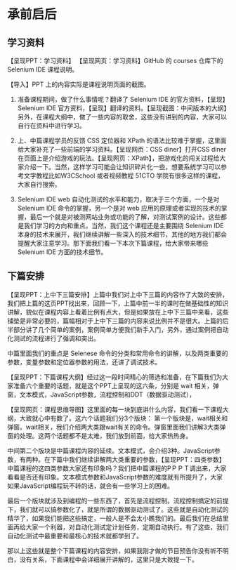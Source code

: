 # 承前启后

## 学习资料

【呈现PPT：学习资料】
【呈现网页：学习资料】GitHub 的 courses 仓库下的 Selenium IDE 课程说明。

【导入】PPT 上的内容实际是课程说明页面的截图。
1. 准备课程期间，做了什么事情呢？翻译了 Selenium IDE 的官方资料，【呈现】Selenium IDE 官方资料，【呈现】翻译的资料。【呈现截图：中间版本的大纲】另外，在课程大纲中，做了一些内容的取舍，这些没有讲到的内容，大家可以自行在资料中进行学习。

2. 上、中篇课程学员的反馈 CSS 定位器和 XPath 的语法比较难于掌握，这里面给大家补充了一些前端的学习资料。【呈现网页：CSS diner】打开CSS diner 在页面上是介绍游戏的玩法。【呈现网页：XPath】，把游戏化的闯关过程给大家介绍一下。当然，这样学习可能会让知识碎片化一些，想要系统学习可以参考文字教程比如W3CSchool 或者视频教程 51CTO 学院有很多这样的课程，大家自行搜索。

3. Selenium IDE web 自动化测试的水平和能力，取决于三个方面，一个是对 Selenium IDE 命令的掌握，另一个是对 web 应用的原理或者实现的技术的掌握，最后一个就是对被测网站业务或功能的了解，对测试案例的设计。这些都是我们学习的方向和重点。当然，我们这个课程还是主要围绕 Selenium IDE 本身的技术来展开，我们继续讲解一些深入的技术细节，其他的地方我们都会提醒大家注意学习。那下面我们看一下本次下篇课程，给大家带来哪些 Selenium IDE 方面的技术细节。

## 下篇安排

【呈现PPT：上中下三篇安排】上篇中我们对上中下三篇的内容作了大致的安排，我们把上篇的这页PPT找出来，回顾一下，上篇中前一半的课时在做基础性的知识讲解，貌似在课程内容上看着比例有点大，但是如果放在上中下三篇中来看，这些铺垫是非常必要的，篇幅相对于上中下三篇的内容来说比例并不是很大。上篇的后半部分讲了几个简单的案例，案例简单方便我们新手入门，另外，通过案例把自动化测试的流程进行了强调和突出。

中篇里面我们的重点是 Selenese 命令的分类和常用命令的讲解，以及两类重要的参数，变量参数和定位器参数的用法，还讲了调试技术。

【呈现PPT：下篇课程大纲】经过这一段时间精心的筛选和准备，在下篇我们为大家准备六个重要的话题，就是这个PPT上呈现的这六条，分别是 wait 相关，弹窗，文本模式，JavaScript参数，流程控制和DDT（数据驱动测试），

【呈现网页：课程思维导图】这里面的每一块到底讲什么内容，我们看一下课程大纲，大致就心中有数了。这六个话题我们分3个版块：
第一个版块是，wait相关和弹窗。wait相关，我们介绍两大类跟wait有关的命令。弹窗里面我们讲解3大类弹窗的处理。这两个话题都不是太难，我们放到前面，给大家热热身。

中间第二个版块是中篇课程内容的延续。文本模式，会介绍3种。JavaScript参数，有两种。在下篇中我们继续讲解两大类重要的参数，【呈现PPT：四类参数】中篇课程的这四类参数大家还有印象吗？我们把中篇课程的PＰＰＴ调出来，大家看看是否还有印象。文本模式参数和JavaScript参数的难度就有所提升了，大家如果JavaScript编程玩不转的话，就会有一些学习上的困难。

最后一个版块就涉及到编程的一些东西了，首先是流程控制。流程控制搞定的前提下，我们就可以搞参数化了，就是所谓的数据驱动测试了。这些就是自动化测试的精华了，如果我们能把这些搞定，一般人是不会太小瞧我们的。最后我们在总结里面再给大家一个利器，对自动化测试定计划任务，定期自动执行。有了这些，我们自动化测试中最重要和最核心的技术就都学到了。

那以上这些就是整个下篇课程的内容安排，如果我刚才做的节目预告你没有听不明白，没有关系，下面课程中会详细展开讲解的，这里只是大致提一下。
